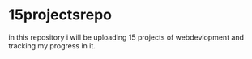 # 15projectsrepo
in this repository i will be uploading 15 projects of webdevlopment and tracking my progress in it.
